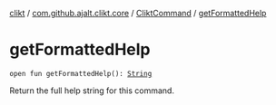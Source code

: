 [clikt](../../index.md) / [com.github.ajalt.clikt.core](../index.md) / [CliktCommand](index.md) / [getFormattedHelp](./get-formatted-help.md)

# getFormattedHelp

`open fun getFormattedHelp(): `[`String`](https://kotlinlang.org/api/latest/jvm/stdlib/kotlin/-string/index.html)

Return the full help string for this command.

